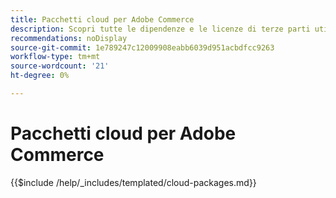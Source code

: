 ```yaml
---
title: Pacchetti cloud per Adobe Commerce
description: Scopri tutte le dipendenze e le licenze di terze parti utilizzate in Adobe Commerce.
recommendations: noDisplay
source-git-commit: 1e789247c12009908eabb6039d951acbdfcc9263
workflow-type: tm+mt
source-wordcount: '21'
ht-degree: 0%

---
```


# Pacchetti cloud per Adobe Commerce

{{$include /help/_includes/templated/cloud-packages.md}}
